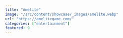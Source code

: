 ```yaml
---
title: "Amelite"
image: "/src/content/showcase/_images/amelite.webp"
url: "https://amelitegame.com/"
categories: ["entertainment"]
featured: 9
---
```

